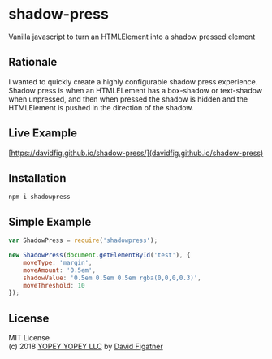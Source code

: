 # shadow-press
Vanilla javascript to turn an HTMLElement into a shadow pressed element

## Rationale

I wanted to quickly create a highly configurable shadow press experience. Shadow press is when an HTMLELement has a box-shadow or text-shadow when unpressed, and then when pressed the shadow is hidden and the HTMLElement is pushed in the direction of the shadow.

## Live Example
[https://davidfig.github.io/shadow-press/](davidfig.github.io/shadow-press)

## Installation

    npm i shadowpress

## Simple Example

```js
var ShadowPress = require('shadowpress');

new ShadowPress(document.getElementById('test'), {
    moveType: 'margin',
    moveAmount: '0.5em',
    shadowValue: '0.5em 0.5em 0.5em rgba(0,0,0,0.3)',
    moveThreshold: 10
});
```

## License  
MIT License  
(c) 2018 [YOPEY YOPEY LLC](https://yopeyopey.com/) by [David Figatner](https://twitter.com/yopey_yopey/)
